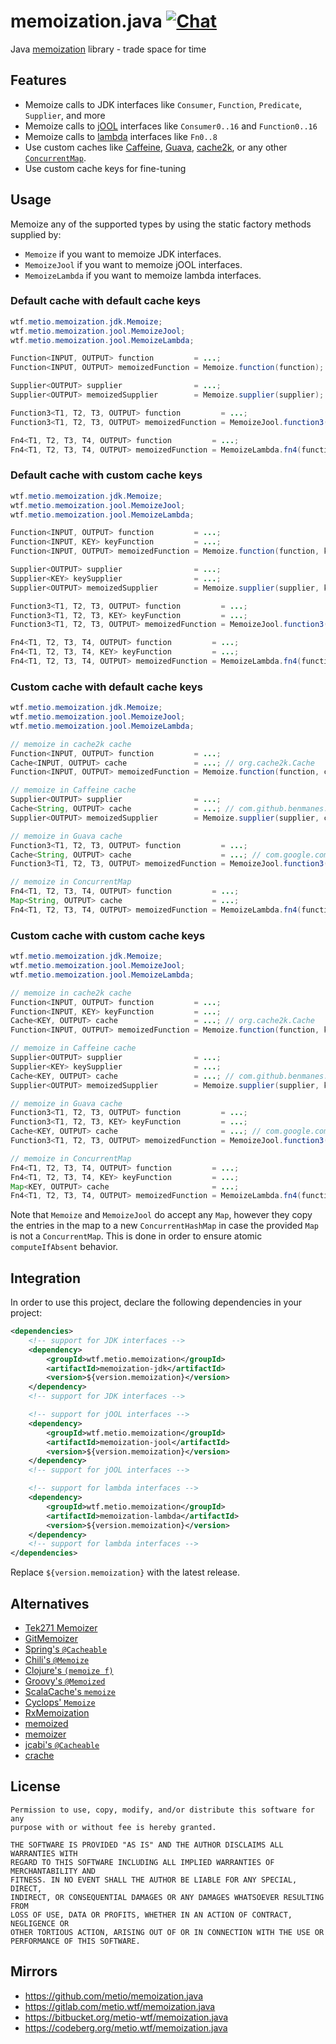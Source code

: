 <!--
SPDX-FileCopyrightText: The memoization.java Authors
SPDX-License-Identifier: 0BSD
 -->

# memoization.java [![Chat](https://img.shields.io/badge/matrix-%23talk.metio:matrix.org-brightgreen.svg?style=social&label=Matrix)](https://matrix.to/#/#talk.metio:matrix.org)

Java [memoization](https://en.wikipedia.org/wiki/Memoization) library - trade space for time

## Features

* Memoize calls to JDK interfaces like `Consumer`, `Function`, `Predicate`, `Supplier`, and more
* Memoize calls to [jOOL](https://github.com/jOOQ/jOOL) interfaces like `Consumer0..16` and `Function0..16`
* Memoize calls to [lambda](https://github.com/palatable/lambda) interfaces like `Fn0..8`
* Use custom caches like [Caffeine](https://github.com/ben-manes/caffeine), [Guava](https://github.com/google/guava/wiki/CachesExplained), [cache2k](https://cache2k.org/), or any other [`ConcurrentMap`](https://docs.oracle.com/en/java/javase/11/docs/api/java.base/java/util/concurrent/ConcurrentMap.html).
* Use custom cache keys for fine-tuning

## Usage

Memoize any of the supported types by using the static factory methods supplied by:

* `Memoize` if you want to memoize JDK interfaces.
* `MemoizeJool` if you want to memoize jOOL interfaces.
* `MemoizeLambda` if you want to memoize lambda interfaces.

### Default cache with default cache keys

```java
wtf.metio.memoization.jdk.Memoize;
wtf.metio.memoization.jool.MemoizeJool;
wtf.metio.memoization.jool.MemoizeLambda;

Function<INPUT, OUTPUT> function         = ...;
Function<INPUT, OUTPUT> memoizedFunction = Memoize.function(function);

Supplier<OUTPUT> supplier                = ...;
Supplier<OUTPUT> memoizedSupplier        = Memoize.supplier(supplier);

Function3<T1, T2, T3, OUTPUT> function         = ...;
Function3<T1, T2, T3, OUTPUT> memoizedFunction = MemoizeJool.function3(function);

Fn4<T1, T2, T3, T4, OUTPUT> function         = ...;
Fn4<T1, T2, T3, T4, OUTPUT> memoizedFunction = MemoizeLambda.fn4(function);
```

### Default cache with custom cache keys

```java
wtf.metio.memoization.jdk.Memoize;
wtf.metio.memoization.jool.MemoizeJool;
wtf.metio.memoization.jool.MemoizeLambda;

Function<INPUT, OUTPUT> function         = ...;
Function<INPUT, KEY> keyFunction         = ...;
Function<INPUT, OUTPUT> memoizedFunction = Memoize.function(function, keyFunction);

Supplier<OUTPUT> supplier                = ...;
Supplier<KEY> keySupplier                = ...;
Supplier<OUTPUT> memoizedSupplier        = Memoize.supplier(supplier, keySupplier);

Function3<T1, T2, T3, OUTPUT> function         = ...;
Function3<T1, T2, T3, KEY> keyFunction         = ...;
Function3<T1, T2, T3, OUTPUT> memoizedFunction = MemoizeJool.function3(function, keyFunction);

Fn4<T1, T2, T3, T4, OUTPUT> function         = ...;
Fn4<T1, T2, T3, T4, KEY> keyFunction         = ...;
Fn4<T1, T2, T3, T4, OUTPUT> memoizedFunction = MemoizeLambda.fn4(function, keyFunction);
```

### Custom cache with default cache keys

```java
wtf.metio.memoization.jdk.Memoize;
wtf.metio.memoization.jool.MemoizeJool;
wtf.metio.memoization.jool.MemoizeLambda;

// memoize in cache2k cache
Function<INPUT, OUTPUT> function         = ...;
Cache<INPUT, OUTPUT> cache               = ...; // org.cache2k.Cache
Function<INPUT, OUTPUT> memoizedFunction = Memoize.function(function, cache.asMap());

// memoize in Caffeine cache
Supplier<OUTPUT> supplier                = ...;
Cache<String, OUTPUT> cache              = ...; // com.github.benmanes.caffeine.cache.Cache
Supplier<OUTPUT> memoizedSupplier        = Memoize.supplier(supplier, cache.asMap());

// memoize in Guava cache
Function3<T1, T2, T3, OUTPUT> function         = ...;
Cache<String, OUTPUT> cache                    = ...; // com.google.common.cache.Cache
Function3<T1, T2, T3, OUTPUT> memoizedFunction = MemoizeJool.function3(function, cache.asMap());

// memoize in ConcurrentMap
Fn4<T1, T2, T3, T4, OUTPUT> function         = ...;
Map<String, OUTPUT> cache                    = ...;
Fn4<T1, T2, T3, T4, OUTPUT> memoizedFunction = MemoizeLambda.fn4(function, cache);
```

### Custom cache with custom cache keys

```java
wtf.metio.memoization.jdk.Memoize;
wtf.metio.memoization.jool.MemoizeJool;
wtf.metio.memoization.jool.MemoizeLambda;

// memoize in cache2k cache
Function<INPUT, OUTPUT> function         = ...;
Function<INPUT, KEY> keyFunction         = ...;
Cache<KEY, OUTPUT> cache                 = ...; // org.cache2k.Cache
Function<INPUT, OUTPUT> memoizedFunction = Memoize.function(function, keyFunction, cache.asMap());

// memoize in Caffeine cache
Supplier<OUTPUT> supplier                = ...;
Supplier<KEY> keySupplier                = ...;
Cache<KEY, OUTPUT> cache                 = ...; // com.github.benmanes.caffeine.cache.Cache
Supplier<OUTPUT> memoizedSupplier        = Memoize.supplier(supplier, keySupplier, cache.asMap());

// memoize in Guava cache
Function3<T1, T2, T3, OUTPUT> function         = ...;
Function3<T1, T2, T3, KEY> keyFunction         = ...;
Cache<KEY, OUTPUT> cache                       = ...; // com.google.common.cache.Cache
Function3<T1, T2, T3, OUTPUT> memoizedFunction = MemoizeJool.function3(function, keyFunction, cache.asMap());

// memoize in ConcurrentMap
Fn4<T1, T2, T3, T4, OUTPUT> function         = ...;
Fn4<T1, T2, T3, T4, KEY> keyFunction         = ...;
Map<KEY, OUTPUT> cache                       = ...;
Fn4<T1, T2, T3, T4, OUTPUT> memoizedFunction = MemoizeLambda.fn4(function, keyFunction, cache);
```

Note that `Memoize` and `MemoizeJool` do accept any `Map`, however they copy the entries in the map to a new `ConcurrentHashMap` in case the provided `Map` is not a `ConcurrentMap`. This is done in order to ensure atomic `computeIfAbsent` behavior.

## Integration

In order to use this project, declare the following dependencies in your project:

```xml
<dependencies>
    <!-- support for JDK interfaces -->
    <dependency>
        <groupId>wtf.metio.memoization</groupId>
        <artifactId>memoization-jdk</artifactId>
        <version>${version.memoization}</version>
    </dependency>
    <!-- support for JDK interfaces -->

    <!-- support for jOOL interfaces -->
    <dependency>
        <groupId>wtf.metio.memoization</groupId>
        <artifactId>memoization-jool</artifactId>
        <version>${version.memoization}</version>
    </dependency>
    <!-- support for jOOL interfaces -->

    <!-- support for lambda interfaces -->
    <dependency>
        <groupId>wtf.metio.memoization</groupId>
        <artifactId>memoization-lambda</artifactId>
        <version>${version.memoization}</version>
    </dependency>
    <!-- support for lambda interfaces -->
</dependencies>
```

Replace `${version.memoization}` with the latest release.

## Alternatives

* [Tek271 Memoizer](http://www.tek271.com/software/java/memoizer)
* [GitMemoizer](https://github.com/kelvinguu/gitmemoizer)
* [Spring's `@Cacheable`](http://docs.spring.io/spring/docs/current/spring-framework-reference/html/cache.html#cache-annotations-cacheable)
* [Chili's `@Memoize`](https://github.com/marmelo/chili#memoize)
* [Clojure's `(memoize f)`](https://clojuredocs.org/clojure.core/memoize)
* [Groovy's `@Memoized`](http://docs.groovy-lang.org/latest/html/gapi/groovy/transform/Memoized.html)
* [ScalaCache's `memoize`](https://github.com/cb372/scalacache#memoization-of-method-results)
* [Cyclops' `Memoize`](https://github.com/aol/cyclops/tree/master/cyclops)
* [RxMemoization](https://github.com/pakoito/RxMemoization)
* [memoized](https://github.com/jmorwick/memoized)
* [memoizer](https://github.com/ggrandes/memoizer)
* [jcabi's `@Cacheable`](http://aspects.jcabi.com/annotation-cacheable.html)
* [crache](https://github.com/strongh/crache#memoization-client)

## License

```
Permission to use, copy, modify, and/or distribute this software for any
purpose with or without fee is hereby granted.

THE SOFTWARE IS PROVIDED "AS IS" AND THE AUTHOR DISCLAIMS ALL WARRANTIES WITH
REGARD TO THIS SOFTWARE INCLUDING ALL IMPLIED WARRANTIES OF MERCHANTABILITY AND
FITNESS. IN NO EVENT SHALL THE AUTHOR BE LIABLE FOR ANY SPECIAL, DIRECT,
INDIRECT, OR CONSEQUENTIAL DAMAGES OR ANY DAMAGES WHATSOEVER RESULTING FROM
LOSS OF USE, DATA OR PROFITS, WHETHER IN AN ACTION OF CONTRACT, NEGLIGENCE OR
OTHER TORTIOUS ACTION, ARISING OUT OF OR IN CONNECTION WITH THE USE OR
PERFORMANCE OF THIS SOFTWARE.
```

## Mirrors

- https://github.com/metio/memoization.java
- https://gitlab.com/metio.wtf/memoization.java
- https://bitbucket.org/metio-wtf/memoization.java
- https://codeberg.org/metio.wtf/memoization.java
